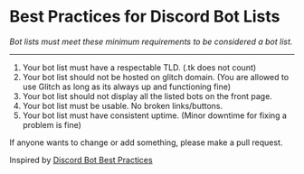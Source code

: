 # Best Practices for Discord Bot Lists
*Bot lists must meet these minimum requirements to be considered a bot list.*

---


1. Your bot list must have a respectable TLD. (.tk does not count)
2. Your bot list should not be hosted on glitch domain. (You are allowed to use Glitch as long as its always up and functioning fine)
3. Your bot list should not display all the listed bots on the front page.
4. Your bot list must be usable. No broken links/buttons.
5. Your bot list must have consistent uptime. (Minor downtime for fixing a problem is fine)



If anyone wants to change or add something, please make a pull request.

Inspired by [Discord Bot Best Practices](https://github.com/meew0/discord-bot-best-practices)
